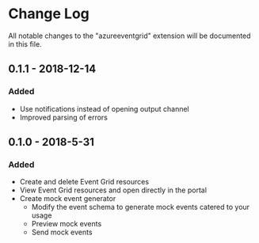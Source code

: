 # Change Log

All notable changes to the "azureeventgrid" extension will be documented in this
file.

## 0.1.1 - 2018-12-14

### Added

-   Use notifications instead of opening output channel
-   Improved parsing of errors

## 0.1.0 - 2018-5-31

### Added

-   Create and delete Event Grid resources
-   View Event Grid resources and open directly in the portal
-   Create mock event generator
    -   Modify the event schema to generate mock events catered to your usage
    -   Preview mock events
    -   Send mock events
